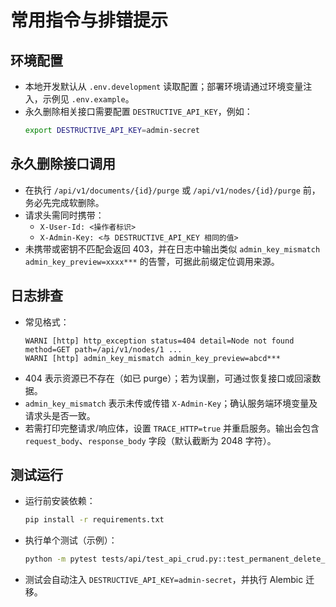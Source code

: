 # 常用指令与排错提示

## 环境配置
- 本地开发默认从 `.env.development` 读取配置；部署环境请通过环境变量注入，示例见 `.env.example`。
- 永久删除相关接口需要配置 `DESTRUCTIVE_API_KEY`，例如：
  ```bash
  export DESTRUCTIVE_API_KEY=admin-secret
  ```

## 永久删除接口调用
- 在执行 `/api/v1/documents/{id}/purge` 或 `/api/v1/nodes/{id}/purge` 前，务必先完成软删除。
- 请求头需同时携带：
  - `X-User-Id: <操作者标识>`
  - `X-Admin-Key: <与 DESTRUCTIVE_API_KEY 相同的值>`
- 未携带或密钥不匹配会返回 403，并在日志中输出类似 `admin_key_mismatch admin_key_preview=xxxx***` 的告警，可据此前缀定位调用来源。

## 日志排查
- 常见格式：
  ```
  WARNI [http] http_exception status=404 detail=Node not found method=GET path=/api/v1/nodes/1 ...
  WARNI [http] admin_key_mismatch admin_key_preview=abcd***
  ```
- 404 表示资源已不存在（如已 purge）；若为误删，可通过恢复接口或回滚数据。
- `admin_key_mismatch` 表示未传或传错 `X-Admin-Key`；确认服务端环境变量及请求头是否一致。
- 若需打印完整请求/响应体，设置 `TRACE_HTTP=true` 并重启服务。输出会包含 `request_body`、`response_body` 字段（默认截断为 2048 字符）。

## 测试运行
- 运行前安装依赖：
  ```bash
  pip install -r requirements.txt
  ```
- 执行单个测试（示例）：
  ```bash
  python -m pytest tests/api/test_api_crud.py::test_permanent_delete_requires_admin_key
  ```
- 测试会自动注入 `DESTRUCTIVE_API_KEY=admin-secret`，并执行 Alembic 迁移。
